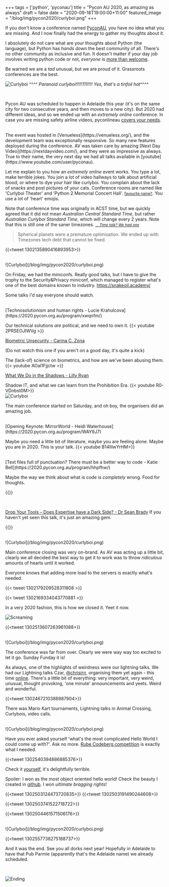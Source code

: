 +++
tags = ['python', 'pyconau']
title = "Pycon AU 2020, as amazing as always"
draft = false
date = "2020-09-18T19:00:00+11:00"
featured_image = "/blog/img/pycon2020/curlyboi.png"
+++

If you don't know a conference named [PyconAU](https://2020.pycon.org.au/), you have no idea what you are missing. And I now finally had the energy to gather my thoughts about it.


<!--more-->

I absolutely do not care what are your thoughts about Python (the language),
but Python has _hands down_ the best community of all. There's no other community as inclusive and fun. It doesn't matter if your day job involves writing python code or not, _everyone_ is [more than welcome](https://2020.pycon.org.au/culture/).

Be warned we are a _tad_ unusual, but we are proud of it. Grassroots conferences are the best.

![Curlyboi](/blog/img/pycon2020/curlyboi.png)
^^^^ _Paranoid curlyboi!!!!!111!!!! Yes, that's a tinfoil hat_^^^^

<br/>

Pycon AU was scheduled to happen in Adelaide this year (it's on the same city for two consecutive years, and then moves to a new city). But 2020 had different ideas, and so we ended up with
an _extremely online_ conference. In case you are missing safety airline videos, pyconlineau [covers your needs](https://www.youtube.com/watch?v=AQ9Dm0ewwZA).

<br/>
The event was hosted in [Venueless](https://venueless.org/), and the development team was exceptionally responsive. So many new features deployed during the conference.
AV was taken care by amazing [Next Day Video](https://nextdayvideo.com/), and they were as impressive as always. True to their name, the very next day we had all talks available in [youtube](https://www.youtube.com/user/pyconau).


Let me explain to you how an _extremely online_ event works.
You type a lot, make terrible jokes. You join a lot of video hallways to talk about artificial blood, or where to dye your hair like curlyboi. You complain about the lack of snacks and post pictures of your cats. Conference rooms are named like 'Curlyboi Theater' and 'Python 2 Memorial Concert Hall'. <small> [favourite name?](https://twitter.com/CgCnu/status/1302076669306392576?s=20)</small>. You use a lot of 'heart' emojis.  


Note that conference time was originally in ACST time, but we quickly agreed that it did not mean _Australian Central Standard Time_, but rather _Australian Curlyboi Standard Time_, which will change every 2 years. Note that this is still one of the saner timezones. <small>_[... Time talk? We had one](https://2020.pycon.org.au/program/ddcvam/)_</small>


<blockquote>Spherical planets were a premature optimisation. We ended up with Timezones tech debt that cannot be fixed. </blockquote>

{{<tweet 1302135890416893953>}}


<br/>
![Curlyboi](/blog/img/pycon2020/curlyboi.png)
<br/>

On Friday, we had the miniconfs. Really good talks, but I have to give the trophy to the Security&Privacy miniconf, which managed to register what's one of the best domains known to industry.
<https://snakeoil.academy/>

Some talks I'd say everyone should watch.

<br/>
[Technosolutionism and human rights - Lucie Krahulcova](https://2020.pycon.org.au/program/xwqnfm/)

Our technical solutions _are_ political, and we need to own it.
{{< youtube 2PRSEOJlWVg >}}
<br/>

[Biometric Unsecurity - Carina C. Zona](https://2020.pycon.org.au/program/9l3nty/)

(Do not watch this one if you aren't on a good day, it's quite a kick)

The (lack-of) science on biometrics, and how are we've been abusing them.
{{< youtube AOal1Fjjctw >}}
<br/>

[What We Do in the Shadows -  Lilly Ryan](https://2020.pycon.org.au/program/dm7uvv/)

Shadow IT, and what we can learn from the Prohibition Era.
{{< youtube R0-VDnbst0M>}}
<br/>
![Curlyboi](/blog/img/pycon2020/curlyboi.png)
<br/>

The main conference started on Saturday, and oh boy, the organisers did an amazing job.

<br/>
[Opening Keynote: MirrorWorld - Heidi Waterhouse](https://2020.pycon.org.au/program/WAY9J7)

Maybe you need a little bit of literature, maybe you are feeling alone. Maybe you are in 2020.
This is your talk.
{{< youtube B14lIlwYrHM>}}

<br/>
[Text files full of punctuation? There must be a better way to code - Katie Bell](https://2020.pycon.org.au/program/hhpfhw/)

Maybe the way we think about what is code is _completely_ wrong. Food for thoughts.

{{<youtube U33L10xoWzM>}}

<br/>

[Drop Your Tools – Does Expertise have a Dark Side? - Dr Sean Brady](https://2020.pycon.org.au/program/sfqqtu/)
If you haven't yet seen this talk, it's just an amazing gem.

{{<youtube Yv4tI6939q0>}}

<br/>
![Curlyboi](/blog/img/pycon2020/curlyboi.png)
<br/>

Main conference closing was very on-brand. As AV was acting up a little bit, clearly we all decided the best way to get it to work was to throw _ridiculous_ amounts of hearts until it worked.

Everyone knows that adding more load to the servers is exactly what's needed.

{{< tweet 1302179209528311808 >}}

{{< tweet 1302169334043770881 >}}

In a very 2020 fashion, this is how we closed it. Yeet it now.

![Screaming](/blog/img/pycon2020/closing.png)

{{<tweet 1302513607263961088>}}

<br/>
![Curlyboi](/blog/img/pycon2020/curlyboi.png)
<br/>

The conference was far from over. Clearly we were way way too excited to let it go.
Sunday Funday it is!

As always, one of the highlights of weirdness were our lightning talks. We had our Lightning talks Czar, [@chrisjrn](https://twitter.com/chrisjrn), organising them yet again - this time [online](https://www.youtube.com/watch?v=1FJ467Tsf34&
). There's a little bit of everything: very important, very weird, unusual, thought provoking, 'one minute' announcements and yeets. Weird and wonderful.

{{<tweet 1302467210388987904>}}

There was Mario Kart tournaments, Lightning talks in Animal Crossing, Curlybois, video calls.


<br/>
![Curlyboi](/blog/img/pycon2020/curlyboi.png)
<br/>

Have you ever asked yourself 'what's the most complicated Hello World I could come up with?'. Ask no more. [Rube Codeberg competition](https://2020.pycon.org.au/program/sun/) is exactly what I needed.

{{<tweet 1302540394886885376>}}


Check it [yourself](https://www.youtube.com/watch?v=16q8LVfVkHI), it's delightfully terrible.

Spoiler: I won as the most object oriented hello world! Check the beauty I created in [github](https://github.com/cintiadr/pycon-helloworld). I won _ultimate bragging rights_!

{{<tweet 1302503124473720835>}}
{{<tweet 1302503191490244608>}}

{{<tweet 1302503741522718722>}}

{{<tweet 1302504461571506176>}}


<br/>
![Curlyboi](/blog/img/pycon2020/curlyboi.png)
<br/>


{{<tweet 1302557738275188737>}}

And it was the end. See you all dorks next year! Hopefully in Adelaide to have that Pub Parmie (apparently that's the Adelaide name) we already scheduled.

<br/>

![Ending](/blog/img/pycon2020/ending.jpg)

